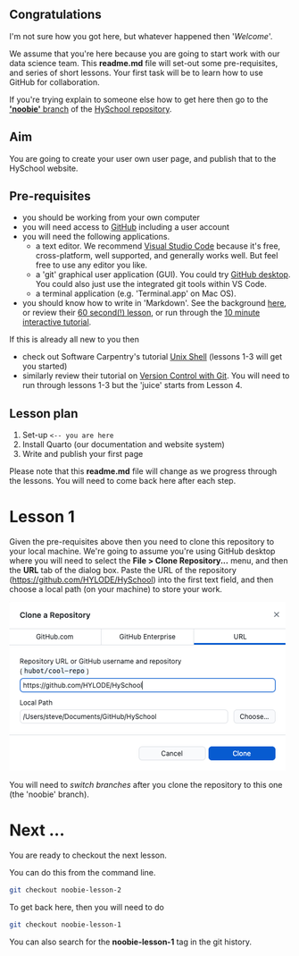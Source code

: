 ## Congratulations

I'm not sure how you got here, but whatever happened then '_Welcome_'.

We assume that you're here because you are going to start work with our data science team. This **readme.md** file will set-out some pre-requisites, and series of short lessons. Your first task will be to learn how to use GitHub for collaboration.

If you're trying explain to someone else how to get here then go to the [**'noobie'** branch](https://github.com/HYLODE/HySchool/tree/noobie) of the [HySchool repository](https://github.com/HYLODE/HySchool). 

## Aim

You are going to create your user own user page, and publish that to the HySchool website.

## Pre-requisites

- you should be working from your own computer
- you will need access to [GitHub](https://github.com) including a user account
- you will need the following applications.
    - a text editor. We recommend [Visual Studio Code](https://code.visualstudio.com) because it's free, cross-platform, well supported, and generally works well. But feel free to use any editor you like.
    - a 'git' graphical user application (GUI). You could try [GitHub desktop](https://desktop.github.com). You could also just use the integrated git tools within VS Code.
    - a terminal application (e.g. 'Terminal.app' on Mac OS).
- you should know how to write in 'Markdown'. See the background [here](https://commonmark.org), or review their [60 second(!) lesson](https://commonmark.org/help/), or run through the [10 minute interactive tutorial](https://commonmark.org/help/tutorial/).



If this is already all new to you then 

- check out Software Carpentry's tutorial [Unix Shell](https://swcarpentry.github.io/shell-novice/) (lessons 1-3 will get you started)
- similarly review their tutorial on [Version Control with Git](https://swcarpentry.github.io/git-novice/). You will need to run through lessons 1-3 but the 'juice' starts from Lesson 4.


## Lesson plan

1. Set-up `<-- you are here`
2. Install Quarto (our documentation and website system)
3. Write and publish your first page

Please note that this **readme.md** file will change as we progress through the lessons. You will need to come back here after each step.

# Lesson 1

Given the pre-requisites above then you need to clone this repository to your local machine. We're going to assume you're using GitHub desktop where you will need to select the **File > Clone Repository...** menu, and then the **URL** tab of the dialog box. Paste the URL of the repository (https://github.com/HYLODE/HySchool) into the first text field, and then choose a local path (on your machine) to store your work.  

![](github-desktop-clone-dialog.png)

You will need to *switch branches* after you clone the repository to this one (the 'noobie' branch).

# Next ...

You are ready to checkout the next lesson.

You can do this from the command line.

```sh
git checkout noobie-lesson-2
```

To get back here, then you will need to do

```sh
git checkout noobie-lesson-1
```

You can also search for the **noobie-lesson-1** tag in the git history.

